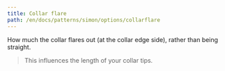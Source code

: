 ```yaml
---
title: Collar flare
path: /en/docs/patterns/simon/options/collarflare
---
```


How much the collar flares out (at the collar edge side), rather than being straight.

> This influences the length of your collar tips.